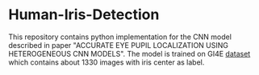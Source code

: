 # Human-Iris-Detection
This repository contains python implementation for the CNN model described in paper "ACCURATE EYE PUPIL LOCALIZATION USING HETEROGENEOUS CNN MODELS". The model is trained on GI4E [dataset](https://www.unavarra.es/gi4e/databases/gi4e/) which contains about 1330 images with iris center as label.
